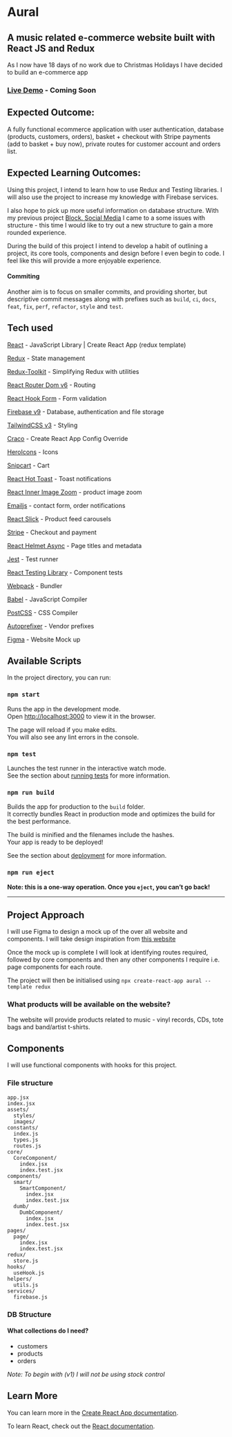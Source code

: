 # Aural

## A music related e-commerce website built with React JS and Redux

As I now have 18 days of no work due to Christmas Holidays I have decided to build an e-commerce app

### [Live Demo](#) - Coming Soon

## Expected Outcome:

A fully functional ecommerce application with user authentication, database (products, customers, orders), basket + checkout with Stripe payments (add to basket + buy now), private routes for customer account and orders list.

## Expected Learning Outcomes:

Using this project, I intend to learn how to use Redux and Testing libraries. I will also use the project to increase my knowledge with Firebase services.

I also hope to pick up more useful information on database structure. With my previous project [Block. Social Media](https://github.com/joejcox/Block) I came to a some issues with structure - this time I would like to try out a new structure to gain a more rounded experience.

During the build of this project I intend to develop a habit of outlining a project, its core tools, components and design before I even begin to code. I feel like this will provide a more enjoyable experience.

#### Commiting

Another aim is to focus on smaller commits, and providing shorter, but descriptive commit messages along with prefixes such as `build`, `ci`, `docs`, `feat`, `fix`, `perf`, `refactor`, `style` and `test`.

## Tech used

[React](https://reactjs.org/) - JavaScript Library | Create React App (redux template)

[Redux](https://redux.js.org/) - State management

[Redux-Toolkit](https://redux.js.org/introduction/getting-started) - Simplifying Redux with utilities

[React Router Dom v6](https://reactrouter.com) - Routing

[React Hook Form](https://react-hook-form.com) - Form validation

[Firebase v9](https://firebase.google.com/) - Database, authentication and file storage

[TailwindCSS v3](https://tailwindcss.com/docs/installation) - Styling

[Craco](https://github.com/gsoft-inc/craco) - Create React App Config Override

[HeroIcons](https://github.com/tailwindlabs/heroicons#react) - Icons

[Snipcart](https://snipcart.com) - Cart

[React Hot Toast](https://react-hot-toast.com) - Toast notifications

[React Inner Image Zoom](https://github.com/laurenashpole/react-inner-image-zoom) - product image zoom

[Emailjs](https://www.emailjs.com) - contact form, order notifications

[React Slick](https://react-slick.neostack.com) - Product feed carousels

[Stripe](https://stripe.com/docs/development) - Checkout and payment

[React Helmet Async](https://github.com/staylor/react-helmet-async) - Page titles and metadata

[Jest](https://jestjs.io/) - Test runner

[React Testing Library](https://testing-library.com/docs/react-testing-library/example-intro/) - Component tests

[Webpack](https://webpack.js.org/) - Bundler

[Babel](https://babeljs.io/) - JavaScript Compiler

[PostCSS](https://postcss.org/) - CSS Compiler

[Autoprefixer](https://github.com/postcss/autoprefixer) - Vendor prefixes

[Figma](https://www.figma.com/) - Website Mock up

## Available Scripts

In the project directory, you can run:

### `npm start`

Runs the app in the development mode.<br />
Open [http://localhost:3000](http://localhost:3000) to view it in the browser.

The page will reload if you make edits.<br />
You will also see any lint errors in the console.

### `npm test`

Launches the test runner in the interactive watch mode.<br />
See the section about [running tests](https://facebook.github.io/create-react-app/docs/running-tests) for more information.

### `npm run build`

Builds the app for production to the `build` folder.<br />
It correctly bundles React in production mode and optimizes the build for the best performance.

The build is minified and the filenames include the hashes.<br />
Your app is ready to be deployed!

See the section about [deployment](https://facebook.github.io/create-react-app/docs/deployment) for more information.

### `npm run eject`

**Note: this is a one-way operation. Once you `eject`, you can’t go back!**

---

## Project Approach

I will use Figma to design a mock up of the over all website and components. I will take design inspiration from [this website](https://www.websitebuilderexpert.com/designing-websites/free-ecommerce-website-templates/)

Once the mock up is complete I will look at identifying routes required, followed by core components and then any other components I require i.e. page components for each route.

The project will then be initialised using `npx create-react-app aural --template redux`

### What products will be available on the website?

The website will provide products related to music - vinyl records, CDs, tote bags and band/artist t-shirts.

## Components

I will use functional components with hooks for this project.

### File structure

```
app.jsx
index.jsx
assets/
  styles/
  images/
constants/
  index.js
  types.js
  routes.js
core/
  CoreComponent/
    index.jsx
    index.test.jsx
components/
  smart/
    SmartComponent/
      index.jsx
      index.test.jsx
  dumb/
    DumbComponent/
      index.jsx
      index.test.jsx
pages/
  page/
    index.jsx
    index.test.jsx
redux/
  store.js
hooks/
  useHook.js
helpers/
  utils.js
services/
  firebase.js

```

### DB Structure

#### What collections do I need?

- customers
- products
- orders

_Note: To begin with (v1) I will not be using stock control_

## Learn More

You can learn more in the [Create React App documentation](https://facebook.github.io/create-react-app/docs/getting-started).

To learn React, check out the [React documentation](https://reactjs.org/).
